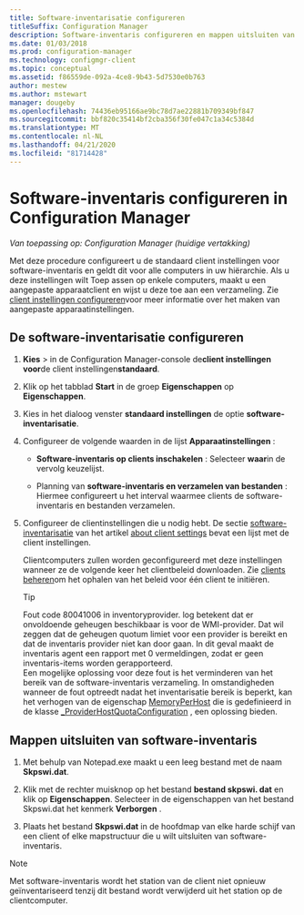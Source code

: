 ```yaml
---
title: Software-inventarisatie configureren
titleSuffix: Configuration Manager
description: Software-inventaris configureren en mappen uitsluiten van software-inventaris in Configuration Manager.
ms.date: 01/03/2018
ms.prod: configuration-manager
ms.technology: configmgr-client
ms.topic: conceptual
ms.assetid: f86559de-092a-4ce8-9b43-5d7530e0b763
author: mestew
ms.author: mstewart
manager: dougeby
ms.openlocfilehash: 74436eb95166ae9bc78d7ae22881b709349bf847
ms.sourcegitcommit: bbf820c35414bf2cba356f30fe047c1a34c5384d
ms.translationtype: MT
ms.contentlocale: nl-NL
ms.lasthandoff: 04/21/2020
ms.locfileid: "81714428"
---
```

# <a name="how-to-configure-software-inventory-in-configuration-manager"></a>Software-inventaris configureren in Configuration Manager

*Van toepassing op: Configuration Manager (huidige vertakking)*

Met deze procedure configureert u de standaard client instellingen voor software-inventaris en geldt dit voor alle computers in uw hiërarchie. Als u deze instellingen wilt Toep assen op enkele computers, maakt u een aangepaste apparaatclient en wijst u deze toe aan een verzameling. Zie [client instellingen configureren](../../../../core/clients/deploy/configure-client-settings.md)voor meer informatie over het maken van aangepaste apparaatinstellingen.   

## <a name="to-configure-software-inventory"></a>De software-inventarisatie configureren  

1. **Kies** > in de Configuration Manager-console de**client instellingen voor**de client instellingen**standaard**.    

2. Klik op het tabblad **Start** in de groep **Eigenschappen** op **Eigenschappen**.  

3. Kies in het dialoog venster **standaard instellingen** de optie **software-inventarisatie**.  

4. Configureer de volgende waarden in de lijst **Apparaatinstellingen** :  

   -   **Software-inventaris op clients inschakelen** : Selecteer **waar**in de vervolg keuzelijst.  

   -   Planning van **software-inventaris en verzamelen van bestanden** : Hiermee configureert u het interval waarmee clients de software-inventaris en bestanden verzamelen.   

5. Configureer de clientinstellingen die u nodig hebt. De sectie [software-inventarisatie](../../../../core/clients/deploy/about-client-settings.md#software-inventory) van het artikel [about client settings](../../../../core/clients/deploy/about-client-settings.md) bevat een lijst met de client instellingen.  

   Clientcomputers zullen worden geconfigureerd met deze instellingen wanneer ze de volgende keer het clientbeleid downloaden. Zie [clients beheren](../../../../core/clients/manage/manage-clients.md)om het ophalen van het beleid voor één client te initiëren.  

   > [!TIP]
   >   Fout code 80041006 in inventoryprovider. log betekent dat er onvoldoende geheugen beschikbaar is voor de WMI-provider. Dat wil zeggen dat de geheugen quotum limiet voor een provider is bereikt en dat de inventaris provider niet kan door gaan.
   > In dit geval maakt de inventaris agent een rapport met 0 vermeldingen, zodat er geen inventaris-items worden gerapporteerd. <br/>
   > Een mogelijke oplossing voor deze fout is het verminderen van het bereik van de software-inventaris verzameling. In omstandigheden wanneer de fout optreedt nadat het inventarisatie bereik is beperkt, kan het verhogen van de eigenschap [MemoryPerHost](https://blogs.technet.microsoft.com/askperf/2008/09/16/memory-and-handle-quotas-in-the-wmi-provider-service/) die is gedefinieerd in de klasse [_ProviderHostQuotaConfiguration](https://msdn.microsoft.com/library/aa394671) , een oplossing bieden.

<!--SMS.480648 include WMI Out of memory tip -->


## <a name="to-exclude-folders-from-software-inventory"></a>Mappen uitsluiten van software-inventaris  

1.  Met behulp van Notepad.exe maakt u een leeg bestand met de naam **Skpswi.dat**.  

2.  Klik met de rechter muisknop op het bestand **bestand skpswi. dat** en klik op **Eigenschappen**. Selecteer in de eigenschappen van het bestand Skpswi.dat het kenmerk **Verborgen** .  

3.  Plaats het bestand **Skpswi.dat** in de hoofdmap van elke harde schijf van een client of elke mapstructuur die u wilt uitsluiten van software-inventaris.  

> [!NOTE]  
>  Met software-inventaris wordt het station van de client niet opnieuw geïnventariseerd tenzij dit bestand wordt verwijderd uit het station op de clientcomputer.
